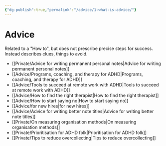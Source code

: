 ```yaml
---
{"dg-publish":true,"permalink":"/advice/1-what-is-advice/"}
---
```



# Advice

Related to a "How to", but does not prescribe precise steps for success. Instead describes clues, things to avoid. 

- [[Private/Advice for writing permanent personal notes\|Advice for writing permanent personal notes]]
- [[Advice/Programs, coaching, and therapy for ADHD\|Programs, coaching, and therapy for ADHD]]
- [[Advice/Tools to succeed at remote work with ADHD\|Tools to succeed at remote work with ADHD]]
- [[Advice/How to find the right therapist\|How to find the right therapist]]
- [[Advice/How to start saying no\|How to start saying no]]
- [[Advice/for new hires\|for new hires]]
- [[Advice/Advice for writing better note titles\|Advice for writing better note titles]]
- [[Private/On measuring organisation methods\|On measuring organisation methods]]
- [[Private/Prioritisation for ADHD folk\|Prioritisation for ADHD folk]]
- [[Private/Tips to reduce overcollecting\|Tips to reduce overcollecting]]

